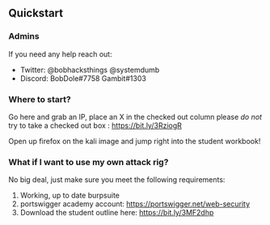 ## Quickstart

### Admins

If you need any help reach out:

* Twitter: @bobhacksthings @systemdumb
* Discord: BobDole#7758 Gambit#1303

### Where to start?

Go here and grab an IP, place an X in the checked out column please _do not_ try to take a checked out box :  <https://bit.ly/3RziogR>

Open up firefox on the kali image and jump right into the student workbook!

### What if I want to use my own attack rig?

No big deal, just make sure you meet the following requirements:

1) Working, up to date burpsuite
2) portswigger academy account: https://portswigger.net/web-security
3) Download the student outline here: https://bit.ly/3MF2dhp  

